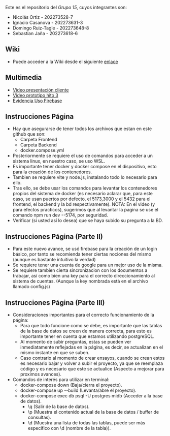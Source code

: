 Este es el repositorio del *Grupo 15*, cuyos integrantes son:

* Nicolás Ortiz - 202273528-7
* Ignacio Casanova - 202273631-3
* Domingo Ruiz-Tagle - 202273648-8
* Sebastian Jaña - 202273618-6

## Wiki
* Puede acceder a la Wiki desde el siguiente [enlace](https://github.com/xDoRuTa/GRUPO15-2025-PROYINF/wiki)

## Multimedia
* [Video presentación cliente](https://aula.usm.cl/mod/resource/view.php?id=6322574)
* [Video prototipo hito 3](https://youtu.be/MSrKbSECel8)
* [Evidencia Uso Firebase](https://github.com/xDoRuTa/GRUPO15-2025-PROYINF/discussions/8)
## Instrucciones Página

* Hay que asegurarse de tener todos los archivos que estan en este github que son:
    * Carpeta Frontend
    * Carpeta Backend
    * docker.compose.yml
* Posteriormente se requiere el uso de comandos para acceder a un sistema linux, en nuestro caso,
  se uso WSL.
* Es importante tener docker y docker compose en el dispositivo, esto para la creación de los contenedores.
* Tambien se requiere vite y node.js, instalando todo lo necesario para ello.
* Tras ello, se debe usar los comandos para levantar los contenedores propios del sistema de docker (es necesario aclarar que,
  para este caso, se usan puertos por defecto, el 5173,3000 y el 5432 para el frontend, el backend y la bd respectivamente).
  NOTA: En el video (y para efectos practicos), sugerimos que al levantar la pagina se use el comando npm run dev --5174, por seguridad.
* Verificar (si usted así lo desea) que se haya subido su pregunta a la BD.

## Instrucciones Página (Parte II)
* Para este nuevo avance, se usó firebase para la creación de un login básico, por tanto se recomienda tener ciertas nociones del mismo (aunque es bastante intuitivo la verdad)
* Se requiere tener una cuenta de google para un mejor uso de la misma.
* Se requiere tambien cierta sincronizacion con los documentos a trabajar, así como bien una key para el correcto direccionamiento al sistema de cuentas. (Aunque la key nombrada está en el archivo llamado config.js)

## Instrucciones Página (Parte III)
* Consideraciones importantes para el correcto funcionamiento de la página:
   * Para que todo funcione como se debe, es importante que las tablas de la base de datos se creen de manera correcta, para esto es importante tener en cuenta que estamos utilizando postgreSQL.
   * Al momento de subir preguntas, estas se pueden ver inmediatamente reflejadas en la página, es decir, se actualizan en el mismo instante en que se suben.
   * Caso contrario al momento de crear ensayos, cuando se crean estos es necesario bajar y volver a subir el proyecto, ya que se reemplaza código y es necesario que este se actualice (Aspecto a mejorar para proximos avances).
* Comandos de interés para utilizar en terminal:
   * docker-compose down (Baja/cierra el proyecto).
   * docker-compose up --build (Levanta/abre el proyecto).
   * docker-compose exec db psql -U postgres midb (Acceder a la base de datos).
        * \q (Salir de la base de datos).
        * \p (Muestra el contenido actual de la base de datos / buffer de consultas).
        * \d (Muestra una lista de todas las tablas, puede ser más especifico con \d (nombre de la tabla)).

